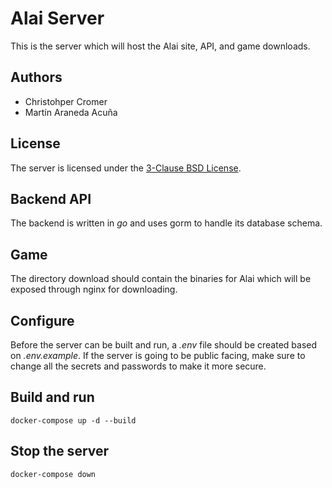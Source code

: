 # Alai Server

This is the server which will host the Alai site, API, and game downloads.

## Authors

- Christohper Cromer
- Martín Araneda Acuña

## License
The server is licensed under the [3-Clause BSD License](LICENSE).

## Backend API

The backend is written in *go* and uses gorm to handle its database schema.

## Game

The directory download should contain the binaries for Alai which will be exposed through nginx for downloading.

## Configure

Before the server can be built and run, a *.env* file should be created based on *.env.example*. If the server is going to be public facing, make sure to change all the secrets and passwords to make it more secure.

## Build and run

```
docker-compose up -d --build
```

## Stop the server

```
docker-compose down
```
